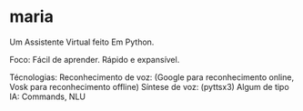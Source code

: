 # maria
 Um Assistente Virtual feito Em Python.

 Foco:
    Fácil de aprender.
    Rápido e expansível.

Técnologias:
    Reconhecimento de voz: (Google para reconhecimento online, Vosk para reconhecimento offline)
    Síntese de voz: (pyttsx3)
    Algum de tipo IA: Commands, NLU
